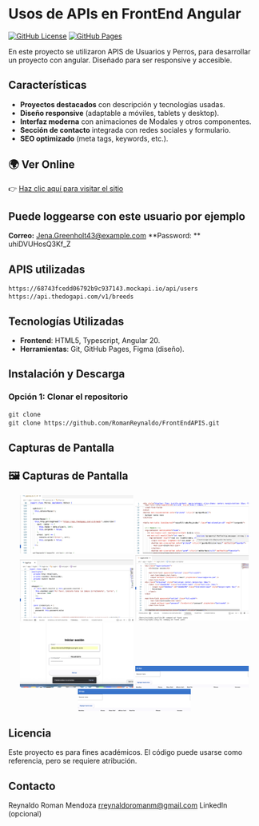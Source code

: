 # Usos de APIs en FrontEnd Angular

[![GitHub License](https://img.shields.io/github/license/tuusuario/portafolio?color=blue)](https://github.com/tuusuario/portafolio)
[![GitHub Pages](https://img.shields.io/badge/🌐%20Live%20Demo-Visitar%20Sitio-brightgreen)](https://tuusuario.github.io/portafolio/)

En este proyecto se utilizaron APIS de Usuarios y Perros, para desarrollar un proyecto con angular. Diseñado para ser responsive y accesible.  

## Características  
- **Proyectos destacados** con descripción y tecnologías usadas.  
-  **Diseño responsive** (adaptable a móviles, tablets y desktop).  
-  **Interfaz moderna** con animaciones de Modales y otros componentes.  
-  **Sección de contacto** integrada con redes sociales y formulario.  
-  **SEO optimizado** (meta tags, keywords, etc.).  

## 🌍 Ver Online  
👉 [Haz clic aquí para visitar el sitio](https://romanreynaldo.github.io/FrontEndAPIS/)  
## Puede loggearse con este usuario por ejemplo
**Correo:** Jena.Greenholt43@example.com
**Password: ** uhiDVUHosQ3Kf_Z


## APIS utilizadas

    https://68743fcedd06792b9c937143.mockapi.io/api/users
    https://api.thedogapi.com/v1/breeds

##  Tecnologías Utilizadas  
- **Frontend**: HTML5, Typescript, Angular 20.  
- **Herramientas**: Git, GitHub Pages, Figma (diseño).  

##  Instalación y Descarga  
### Opción 1: Clonar el repositorio  

``` html
git clone
git clone https://github.com/RomanReynaldo/FrontEndAPIS.git

```


## Capturas de Pantalla

## 🖼️ Capturas de Pantalla

<div align="center">
  <img src="0.png" width="45%">
  <img src="1.png" width="45%">
  <br>
  <img src="2.png" width="45%">
  <img src="3.png" width="45%">
  <img src="4.png" width="45%">
  <img src="5.png" width="45%">
  <img src="5.png" width="45%">
</div>

## Licencia
Este proyecto es para fines académicos. El código puede usarse como referencia, pero se requiere atribución.


## Contacto
Reynaldo Roman Mendoza
 rreynaldoromanm@gmail.com
LinkedIn (opcional)










